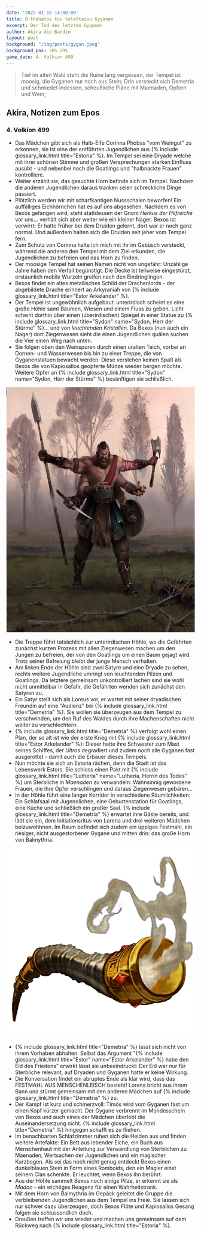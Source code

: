 ```yaml
---
date: '2022-01-15 14:00:00'
title: O thánatos tou teleftaíou Gyganen
excerpt: Der Tod des letzten Gyganen
author: Akira die Bardin
layout: post
background: "/img/posts/gygan.jpeg"
background_pos: 50% 29%
game_date: 4. Volkion 499
---
```


<div class="rhyme">
  <blockquote>
    Tief im alten Wald steht die Ruine lang vergessen,
    der Tempel ist moosig, die Gyganen nur noch aus Stein;
    Drin versteckt sich Demetria und schmiedet indessen,
    scheußliche Pläne mit Maenaden, Opfern und Wein;
  </blockquote>
</div>

## Akira, Notizen zum Epos

### 4. Volkion 499
* Das Mädchen gibt sich als Halb-Elfe Corinna Phobas "vom Weingut" zu erkennen, sie ist eine der entführten Jugendlichen aus {% include glossary_link.html title="Estoria" %}. Im Tempel sei eine Dryade welche mit ihrer schönen Stimme und großen Versprechungen starken Einfluss ausübt - und nebenbei noch die Goatlings und "halbnackte Frauen" kontrolliere.
* Weiter erzählt sie, das gesuchte Horn befinde sich im Tempel. Nachdem die anderen Jugendlichen daraus tranken seien schreckliche Dinge passiert.
* Plötzlich werden wir mit scharfkantigen Nussschalen beworfen! Ein auffälliges Eichhörnchen hat es auf uns abgesehen. Nachdem es von Bexos gefangen wird, steht stattdessen der Gnom _Herkus der Hilfreiche_ vor uns... verhält sich aber weiter wie ein kleiner Nager. Bexos ist verwirrt: Er hatte früher bei dem Druiden gelernt, dort war er noch ganz normal. Und außerdem halten sich die Druiden seit jeher vom Tempel fern.
* Zum Schutz von Corinna halte ich mich mit ihr im Gebüsch versteckt, während die anderen den Tempel mit dem Ziel erkunden, die Jugendlichen zu befreien und das Horn zu finden.
* Der moosige Tempel hat seinen Namen nicht von ungefähr: Unzählige Jahre haben den Verfall begünstigt. Die Decke ist teilweise eingestürzt, erstaunlich mobile Wurzeln greifen nach den Eindringlingen.
* Bexos findet ein altes metallisches Schild der Drachenlords - der abgebildete Drache erinnert an Arkyraniah von {% include glossary_link.html title="Estor Arkelander" %}.
* Der Tempel ist ungewöhnlich aufgebaut: unterirdisch scheint es eine große Höhle samt Bäumen, Wiesen und einem Fluss zu geben. Licht scheint dorthin über einen (überirdischen) Spiegel in einer Statue zu {% include glossary_link.html title="Sydon" name="Sydon, Herr der Stürme" %}... und von _leuchtenden Kristallen_. Da Bexos (nun auch ein Nager) dort Ziegenwesen sieht die einen Jugendlichen quälen suchen die Vier einen Weg nach unten.
* Sie folgen oben den Weinspuren durch einen uralten Teich, vorbei an Dornen- und Wasserwesen bis hin zu einer Treppe, die von Gyganenstatuen bewacht werden. Diese verstehen keinen Spaß als Bexos die von Kapiosallos geopferte Münze wieder bergen möchte. Weitere Opfer an {% include glossary_link.html title="Sydon" name="Sydon, Herr der Stürme" %} besänftigen sie schließlich.

![Gygane](/img/posts/gygan.jpeg)

* Die Treppe führt tatsächlich zur unterirdischen Höhle, wo die Gefährten zunächst kurzen Prozess mit allen Ziegenwesen machen um den Jungen zu befreien, der von den Goatlings um einen Baum gejagt wird. Trotz seiner Befreiung bleibt der junge Mensch verhalten.
* Am linken Ende der Höhle sind zwei Satyre und eine Dryade zu sehen, rechts weitere Jugendliche umringt von leuchtenden Pilzen und Goatlings. Da letztere gemeinsam unkontrolliert lachen sind sie wohl nicht unmittelbar in Gefahr, die Gefährten wenden sich zunächst den Satyren zu.
* Ein Satyr stellt sich als Loreus vor, er wartet mit seiner dryadischen Freundin auf eine "Audienz" bei {% include glossary_link.html title="Demetria" %}. Sie wollen sie überzeugen aus dem Tempel zu verschwinden, um den Ruf des Waldes durch ihre Machenschaften nicht weiter zu verschlechtern.
* {% include glossary_link.html title="Demetria" %} verfolgt wohl einen Plan, der so alt ist wie der erste Krieg mit {% include glossary_link.html title="Estor Arkelander" %}: Dieser hatte ihre Schwester zum Mast seines Schiffes, der _Ultros_ degradiert und zudem noch alle Gyganen fast ausgerottet - damit auch die Erbauer dieses Tempels.
* Nun möchte sie sich an Estoria rächen, denn die Stadt ist das Lebenswerk Estors. Sie schloss einen Pakt mit {% include glossary_link.html title="Lutheria" name="Lutheria, Herrin des Todes" %} um Sterbliche in _Maenaden_ zu verwandeln: Wahnsinnig gewordene Frauen, die ihre Opfer verschlingen und daraus Ziegenwesen gebären...
* In der Höhle führt eine langer Korridor in verschiedene Räumlichkeiten: Ein Schlafsaal mit Jugendlichen, eine Geburtenstation für Goatlings, eine Küche und schließlich ein großer Saal. {% include glossary_link.html title="Demetria" %} erwartet ihre Gäste bereits, und lädt sie ein, dem Initiationsritus von Lorena und drei weiteren Mädchen beizuwohhnen. Im Raum befindet sich zudem ein üppiges Festmahl, ein riesiger, nicht ausgestorbener Gygane und mitten drin: das große Horn von Balmythria.

![Horn von Balmythria](/img/posts/horn.png)

* {% include glossary_link.html title="Demetria" %} lässt sich nicht von ihrem Vorhaben abhalten. Selbst das Argument "{% include glossary_link.html title="Estor" name="Estor Arkelander" %} habe den Eid des Friedens" erwirkt lässt sie unbeeindruckt: Der Eid war nur für Sterbliche relevant, auf Dryaden und Gyganen hatte er keine Wirkung.
* Die Konversation findet ein abruptes Ende als klar wird, dass das FESTMAHL AUS MENSCHENLEISCH besteht! Lorena bricht aus ihrem Bann und stürmt gemeinsam mit den anderen Mädchen auf {% include glossary_link.html title="Demetria" %} zu.
* Der Kampf ist kurz und schmerzvoll: Timós wird vom Gyganen fast um einen Kopf kürzer gemacht. Der Gygane verbrennt im Mondesschein von Bexos und auch eines der Mädchen überlebt die Auseinandersetzung nicht. {% include glossary_link.html title="Demetria" %} hingegen schafft es zu fliehen.
* Im benachbarten Schlafzimmer ruhen sich die Helden aus und finden weitere Artefakte: Ein Bett aus lebender Eiche, ein Buch aus Menschenhaut mit der Anleitung zur Verwandlung von Sterblichen zu Maenaden, Wertsachen der Jugendlichen und ein magischer Kurzbogen. Als sei das noch nicht genug entdeckt Bexos einen dunkelblauen Stein in Form eines Romboids, den ein Magier einst seinem Clan schenkte. Er leuchtet, wenn Bexos ihn berührt.
* Aus der Höhle sammelt Bexos noch einige Pilze, er erkennt sie als _Madon_ - ein wichtiges Reagenz für einen Wahrheitstrank.
* Mit dem Horn von Balmythria im Gepäck geleitet die Gruppe die verbleibenden Jugendlichen aus dem Tempel ins Freie. Sie lassen sich nur schwer dazu überzeugen, doch Bexos Flöte und Kapiosallos Gesang folgen sie schlussendlich doch.
* Draußen treffen wir uns wieder und machen uns gemeinsam auf dem Rückweg nach {% include glossary_link.html title="Estoria" %}.
